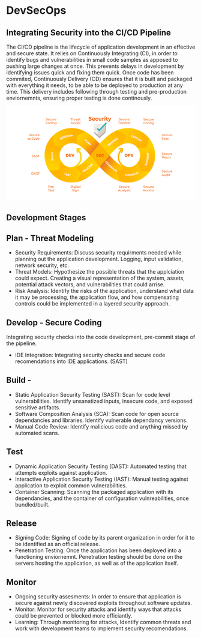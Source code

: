 # DevSecOps

## Integrating Security into the CI/CD Pipeline
The CI/CD pipeline is the lifecycle of application development in an effective and secure state. It relies on Continuously Integrating (CI), in order to identify bugs and vulnerabilities in small code samples as apposed to pushing large changes at once. This prevents delays in development by identifying issues quick and fixing them quick. Once code has been commited, Continuously Delivery (CD) ensures that it is built and packaged with everything it needs, to be able to be deployed to production at any time. This delivery includes following through testing and pre-production enviornemnts, ensuring proper testing is done continously. 

![ ](https://github.com/NetSecQuin/Quintessence/blob/main/images/devsecopslifecycle.webp)

## Development Stages

## Plan - Threat Modeling

- Security Requirements: Discuss security requirments needed while planning out the application development. Logging, input validation, network security, etc. 
- Threat Models: Hypothesize the possible threats that the applciation could expect. Creating a visual representation of the system, assets, potential attack vectors, and vulnerabilities that could arrise.
- Risk Analysis: Identify the risks of the application, understand what data it may be processing, the application flow, and how compensating controls could be implemented in a layered security approach. 

## Develop - Secure Coding
Integrating security checks into the code development, pre-commit stage of the pipeline. 

- IDE Integration: Integrating security checks and secure code recomendations into IDE applications. (SAST)

## Build - 

- Static Application Security Testing (SAST): Scan for code level vulnerabilities. Identify unsanatized inputs, insecure code, and exposed sensitive artifacts. 
- Software Composition Analysis (SCA): Scan code for open source dependancies and libraries. Identify vulnerable dependancy versions.
- Manual Code Review: Identify malicious code and anything missed by automated scans.

## Test

- Dynamic Application Security Testing (DAST): Automated testing that attempts exploits against application.
- Interactive Application Security Testing (IAST): Manual testing against application to exploit common vulnerabilities.
- Container Scanning: Scanning the packaged application with its dependancies, and the container of configuration vulnreabilities, once bundled/built.

## Release

- Signing Code: Signing of code by its parent organization in order for it to be identified as an official release.
- Penetration Testing: Once the application has been deployed into a functioning enviornemnt. Penetration testing should be done on the servers hosting the application, as well as of the application itself.


## Monitor
- Ongoing security assesments: In order to ensure that application is secure against newly discovered exploits throughout software updates.
- Monitor: Monitor for security attacks and identify ways that attacks could be prevented or blocked more efficiantly.
- Learning: Through monitoring for attacks, Identify common threats and work with development teams to implement security recomendations.

